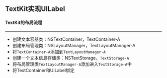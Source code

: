 ## TextKit实现UILabel



#### TextKit的布局流程

-------

- 创建文本容器类：NSTextContainer，TextContainer-A
- 创建布局管理类：NSLayoutManager，TextLayoutManager-A
- 将`TextContainer-A`添加到`TextLayoutManager-A`
- 创建一个文本信息存储类：NSTextStorage，`TextStorage-A`
- 将布局管理类`TextLayoutManager-A`添加进入`TextStorage-A`中
- 将TextContainer和UILabel绑定